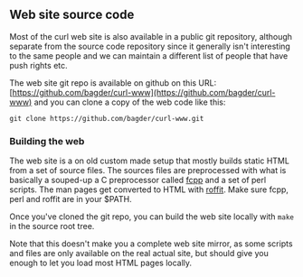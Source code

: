 ## Web site source code

Most of the curl web site is also available in a public git repository,
although separate from the source code repository since it generally isn't
interesting to the same people and we can maintain a different list of people
that have push rights etc.

The web site git repo is available on github on this URL:
[https://github.com/bagder/curl-www](https://github.com/bagder/curl-www) and
you can clone a copy of the web code like this:

    git clone https://github.com/bagder/curl-www.git

### Building the web

The web site is a on old custom made setup that mostly builds static HTML from
a set of source files. The sources files are preprocessed with what is
basically a souped-up a C preprocessor called
[fcpp](http://daniel.haxx.se/projects/fcpp/) and a set of perl scripts. The
man pages get converted to HTML with
[roffit](http://daniel.haxx.se/projects/roffit/). Make sure fcpp, perl and
roffit are in your $PATH.

Once you've cloned the git repo, you can build the web site locally with
`make` in the source root tree.

Note that this doesn't make you a complete web site mirror, as some scripts
and files are only available on the real actual site, but should give you
enough to let you load most HTML pages locally.
